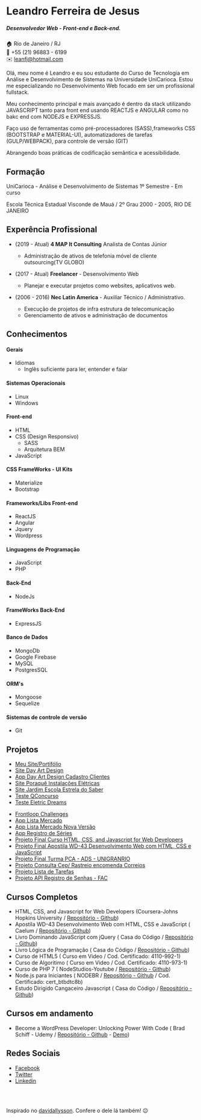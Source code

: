 # Leandro Ferreira de Jesus
##### Desenvolvedor Web - Front-end e Back-end.

:house:    Rio de Janeiro / RJ <br>
:iphone:   +55 (21) 96883 - 6199 <br>
:envelope:  leanfj@hotmail.com

Olá, meu nome é Leandro e eu sou estudante do Curso de Tecnologia em Análise e Desenvolvimento de Sistemas na Universidade UniCarioca. Estou me especializando no Desenvolvimento Web focado em ser um profissional fullstack.

Meu conhecimento principal e mais avançado é dentro da stack utilizando JAVASCRIPT tanto para front end usando REACTJS e ANGULAR como no bakc end com NODEJS e EXPRESSJS.

Faço uso de ferramentas como pré-processadores (SASS),frameworks CSS (BOOTSTRAP e MATERIAL-UI), automatizadores de tarefas (GULP/WEBPACK), para controle de versão (GIT)

Abrangendo boas práticas de codificação semântica e acessibilidade.

## Formação
UniCarioca - Análise e Desenvolvimento de Sistemas
1º Semestre - Em curso

Escola Técnica Estadual Visconde de Mauá / 2º Grau
2000 - 2005, RIO DE JANEIRO

## Experência Profissional
* (2019 - Atual)
**4 MAP It Consulting**
Analista de Contas Júnior
  * Administração de ativos de telefonia móvel de cliente outsourcing(TV GLOBO)
  
* (2017 -  Atual)
**Freelancer** -
Desenvolvimento Web
  * Planejar e executar projetos como websites, aplicativos web.

* (2006 -  2016)
**Nec Latin America** -
Auxiliar Técnico / Administrativo.
  * Execução de projetos de infra estrutura de telecomunicação
  * Gerenciamento de ativos e administração de documentos

## Conhecimentos

#### Gerais
* Idiomas
  * Inglês suficiente para ler, entender e falar

#### Sistemas Operacionais
* Linux 
* Windows

#### Front-end
* HTML
* CSS (Design Responsivo)
  * SASS
  * Arquitetura BEM
* JavaScript

#### CSS FrameWorks - UI Kits
* Materialize
* Bootstrap

#### Frameworks/Libs Front-end
* ReactJS
* Angular
* Jquery
* Wordpress

#### Linguagens de Programação
* JavaScript
* PHP

#### Back-End
* NodeJs

#### FrameWorks Back-End
* ExpressJS
  
#### Banco de Dados
* MongoDb
* Google Firebase
* MySQL
* PostgresSQL

#### ORM's
* Mongoose
* Sequelize

#### Sistemas de controle de versão
* Git

## Projetos
* [Meu Site/Portifólio](https://leanfj.github.io/)
* [Site Day Art Design](http://www.dayartdesign.com.br/)
* [App Day Art Design Cadastro Clientes](https://cadclientes-dayartdesign.herokuapp.com/)
* [Site Poraquê Instalações Elétricas](http://leanfj.github.io/Projetoporaque/index.html/)
* [Site Jardim Escola Estrela do Saber](https://leanfj.github.io/estrela-saber-ws/)
* [Teste QConcurso](https://leanfj.github.io/qconcurso)
* [Teste Eletric Dreams](https://leanfjed.herokuapp.com/#)  
<!--* [Teste Hotel Urbano](https://leanfj-weather.herokuapp.com/)  -->
* [Frontloop Challenges](https://leanfj.github.io/frontloop-challenges/)
* [App Lista Mercado](https://leanfjlistamercado.herokuapp.com/)
* [App Lista Mercado Nova Versão](https://lista-mercado-bacf4.firebaseapp.com)
* [App Registro de Séries](https://leanfjprimeiroapp.herokuapp.com/)
* [Projeto Final Curso HTML, CSS, and Javascript for Web Developers](https://leanfj.github.io/Coursera-HTML-CSS-and-Javascript-for-Web-Developers/site/)
* [Projeto Final Apostila WD-43 Desenvolvimento Web com HTML, CSS e JavaScript](https://leanfj.github.io/CAELUM-Treinamento-Desenvolvimento-Web-com-HTML-CSS-e-JavaScript/)
* [Projeto Final Turma PCA - ADS - UNIGRANRIO](https://leanfj.github.io/ads-projeto-pca/index.html)
* [Projeto Consulta Cep/ Rastreio encomenda Correios](https://leanfj.github.io/cdd-js-jquery/ajax/consulta-cep/)
* [Projeto Lista de Tarefas](https://leanfj.github.io/cdd-js-jquery/lista-tarefas/)
* [Projeto API Registro de Senhas - FAC](https://cursonodebr-leanfj.herokuapp.com/documentation)

## Cursos Completos
* HTML, CSS, and Javascript for Web Developers (Coursera-Johns Hopkins University / [Repositório - Github](https://github.com/leanfj/Coursera-HTML-CSS-and-Javascript-for-Web-Developers))
* Apostila WD-43 Desenvolvimento Web com HTML, CSS e JavaScript ( Caelum / [Repositório - Github](https://github.com/leanfj/CAELUM-Treinamento-Desenvolvimento-Web-com-HTML-CSS-e-JavaScript)) 
* Livro Dominando JavaScript com jQuery ( Casa do Código / [Repositório - Github](https://github.com/leanfj/cdd-js-jquery)) 
* Livro Lógica de Programação ( Casa do Código / [Repositório - Github](https://github.com/leanfj/casadocodigo-log-prog-js)) 
* Curso de HTML5 ( Curso em Video / Cod. Certificado: 4110-992-1) 
* Curso de Algoritimo ( Curso em Video / Cod. Certificado: 4110-973-1) 
* Curso de PHP 7 ( NodeStudios-Youtube / [Repositório - Github](https://github.com/leanfj/php-nodestudios)) 
* Node.js para Iniciantes ( NODEBR / [Repositório - Github](https://github.com/leanfj/curso-nodejs-nodebr) / Cod. Certificado: cert_btbdtc8b) 
* Estudo Dirigido Cangaceiro Javascript ( Casa do Código / [Repositório - Github](https://github.com/leanfj/cdc-cang-javascript)) 

## Cursos em andamento
* Become a WordPress Developer: Unlocking Power With Code ( Brad Schiff - Udemy / [Repositório - Github](https://github.com/leanfj/university-theme) - [Demo](https://lfwebinnovations.com.br/temas/university-theme/))
   
## Redes Sociais
*  [Facebook](https://www.facebook.com/leandro.f.dejesus)
*  [Twitter](https://twitter.com/leanfj)
*  [Linkedin](https://www.linkedin.com/in/leandro-ferreira-de-jesus-275174b7/)

<br><br>

Inspirado no [davidallysson](https://github.com/davidallysson/curriculo). Confere o dele lá também! :wink:
